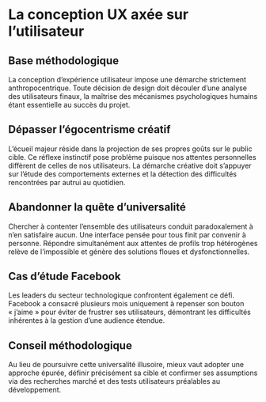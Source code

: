 # La conception UX axée sur l’utilisateur

## Base méthodologique
La conception d’expérience utilisateur impose une démarche strictement anthropocentrique. Toute décision de design doit découler d’une analyse des utilisateurs finaux, la maîtrise des mécanismes psychologiques humains étant essentielle au succès du projet.

## Dépasser l’égocentrisme créatif
L’écueil majeur réside dans la projection de ses propres goûts sur le public cible. Ce réflexe instinctif pose problème puisque nos attentes personnelles diffèrent de celles de nos utilisateurs. La démarche créative doit s’appuyer sur l’étude des comportements externes et la détection des difficultés rencontrées par autrui au quotidien.

## Abandonner la quête d’universalité
Chercher à contenter l’ensemble des utilisateurs conduit paradoxalement à n’en satisfaire aucun. Une interface pensée pour tous finit par convenir à personne. Répondre simultanément aux attentes de profils trop hétérogènes relève de l’impossible et génère des solutions floues et dysfonctionnelles.

## Cas d’étude Facebook
Les leaders du secteur technologique confrontent également ce défi. Facebook a consacré plusieurs mois uniquement à repenser son bouton « j’aime » pour éviter de frustrer ses utilisateurs, démontrant les difficultés inhérentes à la gestion d’une audience étendue.

## Conseil méthodologique
Au lieu de poursuivre cette universalité illusoire, mieux vaut adopter une approche épurée, définir précisément sa cible et confirmer ses assumptions via des recherches marché et des tests utilisateurs préalables au développement.